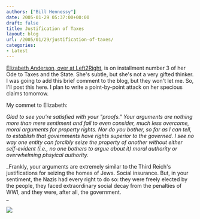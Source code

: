 ```yaml
---
authors: ["Bill Hennessy"]
date: 2005-01-29 05:37:00+00:00
draft: false
title: Justification of Taxes
layout: blog
url: /2005/01/29/justification-of-taxes/
categories:
- Latest
---
```


[Elizabeth Anderson, over at Left2Right](https://left2right.typepad.com/main/2005/01/how_not_to_comp_1.html), is on installment number 3 of her Ode to Taxes and the State. She's subtle, but she's not a very gifted thinker. I was going to add this brief comment to the blog, but they won't let me. So, I'll post this here. I plan to write a point-by-point attack on her specious claims tomorrow.




My commet to Elizabeth:




_Glad to see you're satisfied with your "proofs." Your arguments are nothing more than mere sentiment and fail to even consider, much less overcome, moral arguments for property rights. Nor do you bother, so far as I can tell, to establish that governments have rights superior to the governed. I see no way one entity can forcibly seize the property of another without either self-evident (i.e., no one bothers to argue about it) moral authority or overwhelming phsyical authority._




_Frankly, your arguments are extremely similar to the Third Reich's justifications for seizing the homes of Jews. Social insurance. But, in your sentiment, the Nazis had every right to do so: they were freely elected by the people, they faced extraordinary social decay from the penalties of WWI, and they were, after all, the government.  
_

![](https://blog.billhennessy.com/aggbug.aspx?PostID=957)

